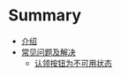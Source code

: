 # Summary

* [介绍](README.md)
* [常见问题及解决](problem&solutions.md)
   * [认领按钮为不可用状态](claimBtnDisabled.md)

